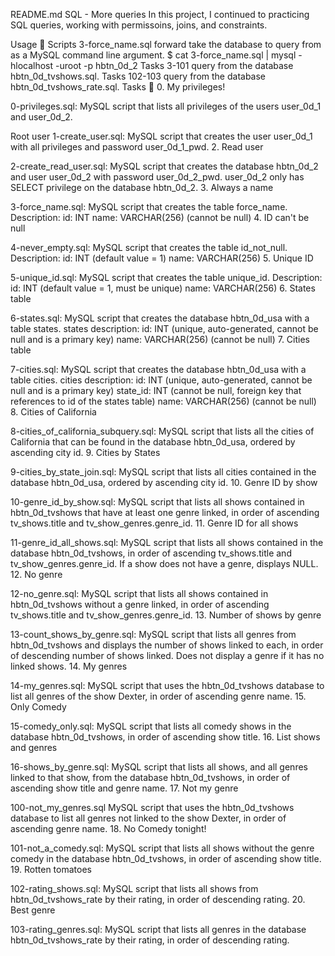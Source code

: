 README.md
SQL - More queries In this project, I continued to practicing SQL queries, working with permissoins, joins, and constraints.

Usage 🐬 Scripts 3-force_name.sql forward take the database to query from as a MySQL command line argument. $ cat 3-force_name.sql | mysql -hlocalhost -uroot -p hbtn_0d_2 Tasks 3-101 query from the database hbtn_0d_tvshows.sql. Tasks 102-103 query from the database hbtn_0d_tvshows_rate.sql. Tasks 📃 0. My privileges!

0-privileges.sql: MySQL script that lists all privileges of the users user_0d_1 and user_0d_2.

Root user
1-create_user.sql: MySQL script that creates the user user_0d_1 with all privileges and password user_0d_1_pwd. 2. Read user

2-create_read_user.sql: MySQL script that creates the database hbtn_0d_2 and user user_0d_2 with password user_0d_2_pwd. user_0d_2 only has SELECT privilege on the database hbtn_0d_2. 3. Always a name

3-force_name.sql: MySQL script that creates the table force_name. Description: id: INT name: VARCHAR(256) (cannot be null) 4. ID can't be null

4-never_empty.sql: MySQL script that creates the table id_not_null. Description: id: INT (default value = 1) name: VARCHAR(256) 5. Unique ID

5-unique_id.sql: MySQL script that creates the table unique_id. Description: id: INT (default value = 1, must be unique) name: VARCHAR(256) 6. States table

6-states.sql: MySQL script that creates the database hbtn_0d_usa with a table states. states description: id: INT (unique, auto-generated, cannot be null and is a primary key) name: VARCHAR(256) (cannot be null) 7. Cities table

7-cities.sql: MySQL script that creates the database hbtn_0d_usa with a table cities. cities description: id: INT (unique, auto-generated, cannot be null and is a primary key) state_id: INT (cannot be null, foreign key that references to id of the states table) name: VARCHAR(256) (cannot be null) 8. Cities of California

8-cities_of_california_subquery.sql: MySQL script that lists all the cities of California that can be found in the database hbtn_0d_usa, ordered by ascending city id. 9. Cities by States

9-cities_by_state_join.sql: MySQL script that lists all cities contained in the database hbtn_0d_usa, ordered by ascending city id. 10. Genre ID by show

10-genre_id_by_show.sql: MySQL script that lists all shows contained in hbtn_0d_tvshows that have at least one genre linked, in order of ascending tv_shows.title and tv_show_genres.genre_id. 11. Genre ID for all shows

11-genre_id_all_shows.sql: MySQL script that lists all shows contained in the database hbtn_0d_tvshows, in order of ascending tv_shows.title and tv_show_genres.genre_id. If a show does not have a genre, displays NULL. 12. No genre

12-no_genre.sql: MySQL script that lists all shows contained in hbtn_0d_tvshows without a genre linked, in order of ascending tv_shows.title and tv_show_genres.genre_id. 13. Number of shows by genre

13-count_shows_by_genre.sql: MySQL script that lists all genres from hbtn_0d_tvshows and displays the number of shows linked to each, in order of descending number of shows linked. Does not display a genre if it has no linked shows. 14. My genres

14-my_genres.sql: MySQL script that uses the hbtn_0d_tvshows database to list all genres of the show Dexter, in order of ascending genre name. 15. Only Comedy

15-comedy_only.sql: MySQL script that lists all comedy shows in the database hbtn_0d_tvshows, in order of ascending show title. 16. List shows and genres

16-shows_by_genre.sql: MySQL script that lists all shows, and all genres linked to that show, from the database hbtn_0d_tvshows, in order of ascending show title and genre name. 17. Not my genre

100-not_my_genres.sql MySQL script that uses the hbtn_0d_tvshows database to list all genres not linked to the show Dexter, in order of ascending genre name. 18. No Comedy tonight!

101-not_a_comedy.sql: MySQL script that lists all shows without the genre comedy in the database hbtn_0d_tvshows, in order of ascending show title. 19. Rotten tomatoes

102-rating_shows.sql: MySQL script that lists all shows from hbtn_0d_tvshows_rate by their rating, in order of descending rating. 20. Best genre

103-rating_genres.sql: MySQL script that lists all genres in the database hbtn_0d_tvshows_rate by their rating, in order of descending rating.
